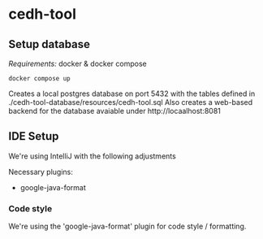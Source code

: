 # cedh-tool



## Setup database
*Requirements:* docker & docker compose

```
docker compose up
```
Creates a local postgres database on port 5432 with the tables defined in ./cedh-tool-database/resources/cedh-tool.sql
Also creates a web-based backend for the database avaiable under http://locaalhost:8081

## IDE Setup
We're using IntelliJ with the following adjustments

Necessary plugins:
* google-java-format

### Code style
We're using the 'google-java-format' plugin for code style / formatting.
